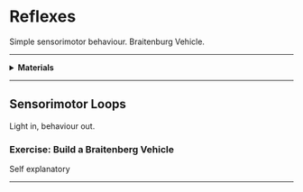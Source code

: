 # Reflexes

Simple sensorimotor behaviour. Braitenburg Vehicle.

----

<details><summary><b>Materials</b></summary><p>

Contents|Description| # |Data|Link|
:-------|:----------|:-:|:--:|:--:|
Motor (Geared)|Brushed DC motor with gearbox - 6V/1:100/155 RPM with encoder (FIT0483)|2|[-D-](https://www.dfrobot.com/product-1433.html)|[-L-](https://www.dfrobot.com/product-1433.html)
Body|Laser cut base (5 mm clear acrylic)|1|-|-
Motor Mount|Motor mounts and mounting hardware (1089)|2|[-D-](https://www.pololu.com/product/1089)|[-L-](https://www.hobbytronics.co.uk/mm-gearmotor-bracket-ext)
Wheels|60 mm x 8 mm wheels (black)|2|[-D-](https://www.pololu.com/product/1420)|[-L-](https://www.hobbytronics.co.uk/wheel-60-8mm)
Caster|¾” metal ball caster|1|[-D-](https://www.pololu.com/product/955)|[-L-](https://www.hobbytronics.co.uk/ball-caster-metal?keyword=caster)
Cable|6-way JST cable to male pins|2|-|-
Spacer|5 mm spacer for mounting ball caster|3|-|-
Screws (caster)|M2 25 mm screws for mounting ball caster to body via spacers|2|-|-
Nuts (caster)|M2 nuts for mounting ball caster to body|2|-|-
Screws (motor)|M2 12 mm screws for mounting motor/mount to body|4|-|-
Nuts (motor)|M2 nuts for mounting motor/mount to body|4|-|-
Breadboards (170)|170-tie solderless breadboard|4|[-D-](_data/datasheets/breadboard_170.pdf)|[-L-](https://uk.farnell.com/multicomp/mc001799/breadboard-34-5mm-x-45-5mm-white/dp/2770327)

Required|Description| # |Box|
:-------|:----------|:-:|:-:|
Multimeter|(Sealy MM18) pocket digital multimeter|1|[white](/boxes/white/README.md)|
Test Lead|Alligator clip to 0.64 mm pin (20 cm)|2|[white](/boxes/white/README.md)|
Batteries (AA)|AA 1.5 V alkaline battery|4|[electrons](/boxes/electrons/README.md)|
Battery holder|4xAA battery holder with ON-OFF switch|1|[electrons](/boxes/electrons/README.md)|
Jumper kit|Kit of multi-length 22 AWG breadboard jumpers|1|[electrons](/boxes/electrons/README.md)|
Jumper wires|Assorted 22 AWG jumper wire leads (male/female)|1|[electrons](/boxes/electrons/README.md)|
Photoresistor|Light-dependent resistor|2|[sensors](/boxes/sensors/README.md)|

</p></details>

----

## Sensorimotor Loops

Light in, behaviour out.

### Exercise: Build a Braitenberg Vehicle

Self explanatory

----
